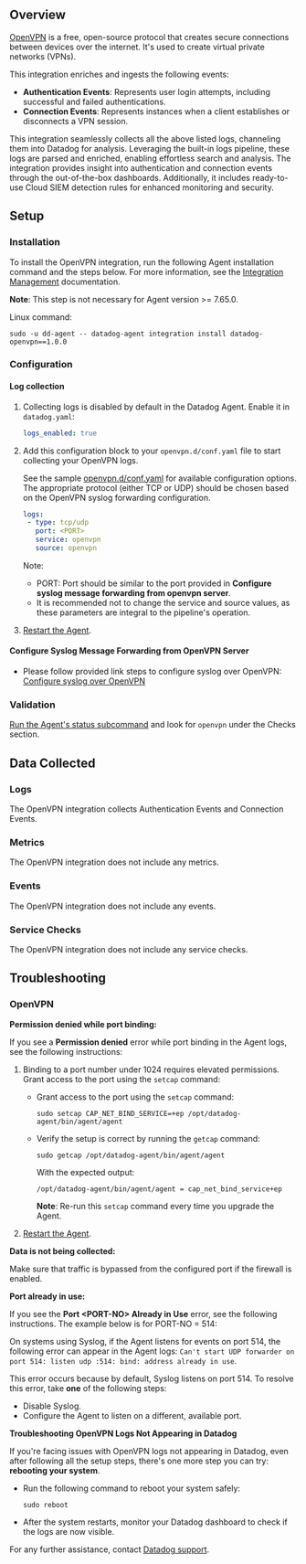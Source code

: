 ## Overview

[OpenVPN][4] is a free, open-source protocol that creates secure connections between devices over the internet. It's used to create virtual private networks (VPNs).

This integration enriches and ingests the following events:

- **Authentication Events**: Represents user login attempts, including successful and failed authentications.
- **Connection Events**: Represents instances when a client establishes or disconnects a VPN session.

This integration seamlessly collects all the above listed logs, channeling them into Datadog for analysis. Leveraging the built-in logs pipeline, these logs are parsed and enriched, enabling effortless search and analysis. The integration provides insight into authentication and connection events through the out-of-the-box dashboards. Additionally, it includes ready-to-use Cloud SIEM detection rules for enhanced monitoring and security.

## Setup

### Installation

To install the OpenVPN integration, run the following Agent installation command and the steps below. For more information, see the [Integration Management][5] documentation.

**Note**: This step is not necessary for Agent version >= 7.65.0.

Linux command:

  ```shell
  sudo -u dd-agent -- datadog-agent integration install datadog-openvpn==1.0.0
  ```

### Configuration

#### Log collection

1. Collecting logs is disabled by default in the Datadog Agent. Enable it in `datadog.yaml`:

    ```yaml
    logs_enabled: true
    ```

2. Add this configuration block to your `openvpn.d/conf.yaml` file to start collecting your OpenVPN logs.

    See the sample [openvpn.d/conf.yaml][7] for available configuration options. The appropriate protocol (either TCP or UDP) should be chosen based on the OpenVPN syslog forwarding configuration.

      ```yaml
      logs:
       - type: tcp/udp
         port: <PORT>
         service: openvpn
         source: openvpn
      ```

      Note:
      - PORT: Port should be similar to the port provided in **Configure syslog message forwarding from openvpn server**.
      - It is recommended not to change the service and source values, as these parameters are integral to the pipeline's operation.

3. [Restart the Agent][1].

#### Configure Syslog Message Forwarding from OpenVPN Server

   - Please follow provided link steps to configure syslog over OpenVPN: [Configure syslog over OpenVPN][6] 

### Validation

[Run the Agent's status subcommand][2] and look for `openvpn` under the Checks section.

## Data Collected

### Logs

The OpenVPN integration collects Authentication Events and Connection Events.

### Metrics

The OpenVPN integration does not include any metrics.

### Events

The OpenVPN integration does not include any events.

### Service Checks

The OpenVPN integration does not include any service checks.

## Troubleshooting

### OpenVPN

**Permission denied while port binding:**

If you see a **Permission denied** error while port binding in the Agent logs, see the following instructions:

   1. Binding to a port number under 1024 requires elevated permissions. Grant access to the port using the `setcap` command:

      - Grant access to the port using the `setcap` command:

         ```shell
         sudo setcap CAP_NET_BIND_SERVICE=+ep /opt/datadog-agent/bin/agent/agent
         ```

      - Verify the setup is correct by running the `getcap` command:

         ```shell
         sudo getcap /opt/datadog-agent/bin/agent/agent
         ```

         With the expected output:

         ```shell
         /opt/datadog-agent/bin/agent/agent = cap_net_bind_service+ep
         ```

         **Note**: Re-run this `setcap` command every time you upgrade the Agent.

   2. [Restart the Agent][1].

**Data is not being collected:**

Make sure that traffic is bypassed from the configured port if the firewall is enabled.

**Port already in use:**

If you see the **Port <PORT-NO\> Already in Use** error, see the following instructions. The example below is for PORT-NO = 514:

On systems using Syslog, if the Agent listens for events on port 514, the following error can appear in the Agent logs: `Can't start UDP forwarder on port 514: listen udp :514: bind: address already in use`.

This error occurs because by default, Syslog listens on port 514. To resolve this error, take **one** of the following steps:

- Disable Syslog.
- Configure the Agent to listen on a different, available port.

**Troubleshooting OpenVPN Logs Not Appearing in Datadog**

If you're facing issues with OpenVPN logs not appearing in Datadog, even after following all the setup steps, there's one more step you can try: **rebooting your system**.

- Run the following command to reboot your system safely:
   ```shell
   sudo reboot
   ```
- After the system restarts, monitor your Datadog dashboard to check if the logs are now visible.

For any further assistance, contact [Datadog support][3].

[1]: https://docs.datadoghq.com/agent/guide/agent-commands/#start-stop-and-restart-the-agent
[2]: https://docs.datadoghq.com/agent/guide/agent-commands/#agent-status-and-information
[3]: https://docs.datadoghq.com/help/
[4]: https://openvpn.net/access-server/
[5]: https://docs.datadoghq.com/agent/guide/integration-management/?tab=linux#install
[6]: https://openvpn.net/as-docs/tutorials/tutorial--syslog.html#option-2--redirect-access-server-logs-to-an-external-syslog-server
[7]: https://github.com/DataDog/integrations-core/blob/master/openvpn/datadog_checks/openvpn/data/conf.yaml.example